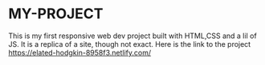 # MY-PROJECT
This is my first responsive web dev project built with HTML,CSS and a lil of JS. It is a replica of a site, though not exact.
Here is the link to the project https://elated-hodgkin-8958f3.netlify.com/
